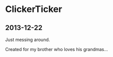 ClickerTicker
=============


2013-12-22
----------

Just messing around.

Created for my brother who loves his grandmas...
